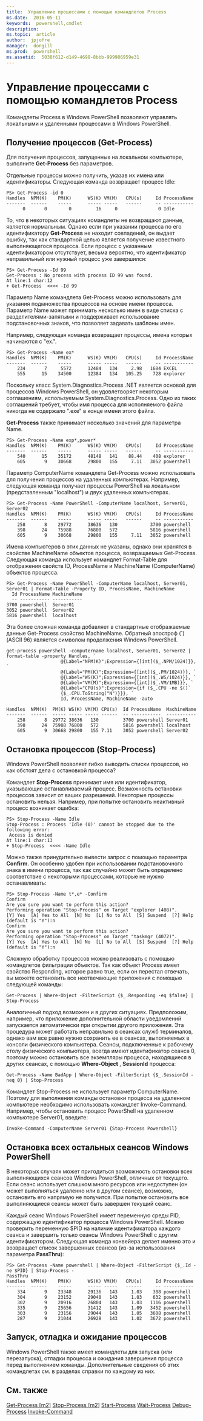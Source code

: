 ```yaml
---
title:  Управление процессами с помощью командлетов Process
ms.date:  2016-05-11
keywords:  powershell,cmdlet
description:  
ms.topic:  article
author:  jpjofre
manager:  dongill
ms.prod:  powershell
ms.assetid:  5038f612-d149-4698-8bbb-999986959e31
---
```


# Управление процессами с помощью командлетов Process
Командлеты Process в Windows PowerShell позволяют управлять локальными и удаленными процессами в Windows PowerShell.

## Получение процессов (Get-Process)
Для получения процессов, запущенных на локальном компьютере, выполните **Get-Process** без параметров.

Отдельные процессы можно получить, указав их имена или идентификаторы. Следующая команда возвращает процесс Idle:

```
PS> Get-Process -id 0
Handles  NPM(K)    PM(K)      WS(K) VM(M)   CPU(s)     Id ProcessName
-------  ------    -----      ----- -----   ------     -- -----------
      0       0        0         16     0               0 Idle
```

То, что в некоторых ситуациях командлеты не возвращают данные, является нормальным. Однако если при указании процесса по его идентификатору **Get-Process** не находит совпадений, он выдает ошибку, так как стандартной целью является получение известного выполняющегося процесса. Если процесс с указанным идентификатором отсутствует, весьма вероятно, что идентификатор неправильный или нужный процесс уже завершился:

```
PS> Get-Process -Id 99
Get-Process : No process with process ID 99 was found.
At line:1 char:12
+ Get-Process  <<<< -Id 99
```

Параметр Name командлета Get-Process можно использовать для указания подмножества процессов на основе имени процесса. Параметр Name может принимать несколько имен в виде списка с разделителями-запятыми и поддерживает использование подстановочных знаков, что позволяет задавать шаблоны имен.

Например, следующая команда возвращает процессы, имена которых начинаются с "ex.".

```
PS> Get-Process -Name ex*
Handles  NPM(K)    PM(K)      WS(K) VM(M)   CPU(s)     Id ProcessName
-------  ------    -----      ----- -----   ------     -- -----------
    234       7     5572      12484   134     2.98   1684 EXCEL
    555      15    34500      12384   134   105.25    728 explorer
```

Поскольку класс System.Diagnostics.Process .NET является основой для процессов Windows PowerShell, он удовлетворяет некоторым соглашениям, используемым System.Diagnostics.Process. Одно из таких соглашений требует, чтобы имя процесса для исполняемого файла никогда не содержало ".exe" в конце имени этого файла.

**Get-Process** также принимает несколько значений для параметра Name.

```
PS> Get-Process -Name exp*,power* 
Handles  NPM(K)    PM(K)      WS(K) VM(M)   CPU(s)     Id ProcessName
-------  ------    -----      ----- -----   ------     -- -----------
    540      15    35172      48148   141    88.44    408 explorer
    605       9    30668      29800   155     7.11   3052 powershell
```

Параметр ComputerName командлета Get-Process можно использовать для получения процессов на удаленных компьютерах. Например, следующая команда получает процессы PowerShell на локальном (представленным "localhost") и двух удаленных компьютерах.

```
PS> Get-Process -Name PowerShell -ComputerName localhost, Server01, Server02
Handles  NPM(K)    PM(K)      WS(K) VM(M)   CPU(s)     Id ProcessName
-------  ------    -----      ----- -----   ------     -- -----------
    258       8    29772      38636   130            3700 powershell
    398      24    75988      76800   572            5816 powershell
    605       9    30668      29800   155     7.11   3052 powershell
```

Имена компьютеров в этих данных не указаны, однако они хранятся в свойстве MachineName объектов процесса, возвращаемых Get-Process. Следующая команда использует командлет Format-Table для отображения свойств ID, ProcessName и MachineName (ComputerName) объектов процесса.

```
PS> Get-Process -Name PowerShell -ComputerName localhost, Server01, Server01 | Format-Table -Property ID, ProcessName, MachineName
  Id ProcessName MachineName
  -- ----------- -----------
3700 powershell  Server01
3052 powershell  Server02
5816 powershell  localhost
```

Эта более сложная команда добавляет в стандартные отображаемые данные Get-Process свойство MachineName. Обратный апостроф (`) (ASCII 96) является символом продолжения Windows PowerShell.

```
get-process powershell -computername localhost, Server01, Server02 | format-table -property Handles, `
                    @{Label="NPM(K)";Expression={[int]($_.NPM/1024)}}, `
                    @{Label="PM(K)";Expression={[int]($_.PM/1024)}}, `
                    @{Label="WS(K)";Expression={[int]($_.WS/1024)}}, `
                    @{Label="VM(M)";Expression={[int]($_.VM/1MB)}}, `
                    @{Label="CPU(s)";Expression={if ($_.CPU -ne $()` 
                    {$_.CPU.ToString("N")}}}, `                                                                         
                    Id, ProcessName, MachineName -auto

Handles  NPM(K)  PM(K) WS(K) VM(M) CPU(s)  Id ProcessName  MachineName
-------  ------  ----- ----- ----- ------  -- -----------  -----------
    258       8  29772 38636   130         3700 powershell Server01
    398      24  75988 76800   572         5816 powershell localhost
    605       9  30668 29800   155 7.11    3052 powershell Server02
```

## Остановка процессов (Stop-Process)
Windows PowerShell позволяет гибко выводить списки процессов, но как обстоят дела с остановкой процесса?

Командлет **Stop-Process** принимает имя или идентификатор, указывающие останавливаемый процесс. Возможность остановки процессов зависит от ваших разрешений. Некоторые процессы остановить нельзя. Например, при попытке остановить неактивный процесс возникает ошибка:

```
PS> Stop-Process -Name Idle
Stop-Process : Process 'Idle (0)' cannot be stopped due to the following error:
 Access is denied
At line:1 char:13
+ Stop-Process  <<<< -Name Idle
```

Можно также принудительно вывести запрос с помощью параметра **Confirm**. Он особенно удобен при использовании подстановочного знака в имени процесса, так как случайно может быть определено соответствие с некоторыми процессами, которые не нужно останавливать:

```
PS> Stop-Process -Name t*,e* -Confirm
Confirm
Are you sure you want to perform this action?
Performing operation "Stop-Process" on Target "explorer (408)".
[Y] Yes  [A] Yes to All  [N] No  [L] No to All  [S] Suspend  [?] Help
(default is "Y"):n
Confirm
Are you sure you want to perform this action?
Performing operation "Stop-Process" on Target "taskmgr (4072)".
[Y] Yes  [A] Yes to All  [N] No  [L] No to All  [S] Suspend  [?] Help
(default is "Y"):n
```

Сложную обработку процессов можно реализовать с помощью командлетов фильтрации объектов. Так как объект Process имеет свойство Responding, которое равно true, если он перестал отвечать, вы можете остановить все неотвечающие приложения с помощью следующей команды:

```
Get-Process | Where-Object -FilterScript {$_.Responding -eq $false} | Stop-Process
```

Аналогичный подход возможен и в других ситуациях. Предположим, например, что приложение дополнительной области уведомлений запускается автоматически при открытии другого приложения. Эта процедура может работать неправильно в сеансах служб терминалов, однако вам все равно нужно сохранить ее в сеансах, выполняемых в консоли физического компьютера. Сеансы, подключенные к рабочему столу физического компьютера, всегда имеют идентификатор сеанса 0, поэтому можно остановить все экземпляры процесса, находящиеся в других сеансах, с помощью **Where-Object** , **SessionId** процесса:

```
Get-Process -Name BadApp | Where-Object -FilterScript {$_.SessionId -neq 0} | Stop-Process
```

Командлет Stop-Process не использует параметр ComputerName. Поэтому для выполнения команды остановки процесса на удаленном компьютере необходимо использовать командлет Invoke-Command. Например, чтобы остановить процесс PowerShell на удаленном компьютере Server01, введите:

```
Invoke-Command -ComputerName Server01 {Stop-Process Powershell}
```

## Остановка всех остальных сеансов Windows PowerShell
В некоторых случаях может пригодиться возможность остановки всех выполняющихся сеансов Windows PowerShell, отличных от текущего. Если сеанс использует слишком много ресурсов или недоступен (он может выполняться удаленно или в другом сеансе), возможно, остановить его напрямую не получится. При попытке остановить все выполняющиеся сеансы может быть завершен текущий сеанс.

Каждый сеанс Windows PowerShell имеет переменную среды PID, содержащую идентификатор процесса Windows PowerShell. Можно проверить переменную $PID на наличие идентификатора каждого сеанса и завершить только сеансы Windows PowerShell с другим идентификатором. Следующая команда конвейера делает именно это и возвращает список завершенных сеансов (из-за использования параметра **PassThru**):

```
PS> Get-Process -Name powershell | Where-Object -FilterScript {$_.Id -ne $PID} | Stop-Process -
PassThru
Handles  NPM(K)    PM(K)      WS(K) VM(M)   CPU(s)     Id ProcessName
-------  ------    -----      ----- -----   ------     -- -----------
    334       9    23348      29136   143     1.03    388 powershell
    304       9    23152      29040   143     1.03    632 powershell
    302       9    20916      26804   143     1.03   1116 powershell
    335       9    25656      31412   143     1.09   3452 powershell
    303       9    23156      29044   143     1.05   3608 powershell
    287       9    21044      26928   143     1.02   3672 powershell
```

## Запуск, отладка и ожидание процессов
Windows PowerShell также имеет командлеты для запуска (или перезапуска), отладки процесса и ожидания завершения процесса перед выполнением команды. Дополнительные сведения об этих командлетах см. в разделах справки по каждому из них.

## См. также
[Get-Process [m2]](https://technet.microsoft.com/en-us/library/27a05dbd-4b69-48a3-8d55-b295f6225f15)
[Stop-Process [m2]](https://technet.microsoft.com/en-us/library/12454238-9881-457a-bde4-fb6cd124deec)
[Start-Process](https://technet.microsoft.com/en-us/library/41a7e43c-9bb3-4dc2-8b0c-f6c32962e72c)
[Wait-Process](https://technet.microsoft.com/en-us/library/9222af7a-789d-4a09-aa90-09d7c256c799)
[Debug-Process](https://technet.microsoft.com/en-us/library/eea1dace-3913-4dbd-b659-5a94a610eee1)
[Invoke-Command](https://technet.microsoft.com/en-us/library/22fd98ba-1874-492e-95a5-c069467b8462)



<!--HONumber=May16_HO2-->


